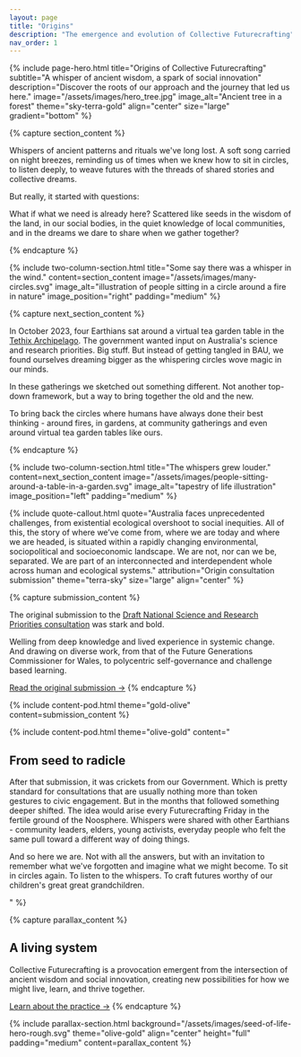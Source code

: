 ```yaml
---
layout: page
title: "Origins"
description: "The emergence and evolution of Collective Futurecrafting"
nav_order: 1
---
```

<!-- Hero Section Start -->
{% include page-hero.html 
  title="Origins of Collective Futurecrafting"
  subtitle="A whisper of ancient wisdom, a spark of social innovation"
  description="Discover the roots of our approach and the journey that led us here."
  image="/assets/images/hero_tree.jpg"
  image_alt="Ancient tree in a forest"
  theme="sky-terra-gold"
  align="center"
  size="large"
  gradient="bottom"
%}
<!-- Hero Section End -->

<!-- Content Section Start -->
{% capture section_content %}
<p>Whispers of ancient patterns and rituals we've long lost. A soft song carried on night breezes, reminding us of times when we knew how to sit in circles, to listen deeply, to weave futures with the threads of shared stories and collective dreams. </p>
<p>But really, it started with questions:</p> 
<p><span class="bold-highlight">What if what we need is already here? Scattered like seeds in the wisdom of the land, in our social bodies, in the quiet knowledge of local communities, and in the dreams we dare to share when we gather together?</span></p>
{% endcapture %}

{% include two-column-section.html
  title="Some say there was a whisper in the wind."
  content=section_content
  image="/assets/images/many-circles.svg"
  image_alt="illustration of people sitting in a circle around a fire in nature"
  image_position="right"
  padding="medium"
%}

{% capture next_section_content %}
<p>In October 2023, four Earthians sat around a virtual tea garden table in the <a href="https://app.gather.town/invite?token=F_z-hVdZR-upu-QQHjYJ">Tethix Archipelago</a>. The government wanted input on Australia's science and research priorities. Big stuff. But instead of getting tangled in BAU, we found ourselves dreaming bigger as the whispering circles wove magic in our minds.</p>

<p>In these gatherings we sketched out something different. Not another top-down framework, but a way to bring together the old and the new.</p> 
<p>To bring back the circles where humans have always done their best thinking - around fires, in gardens, at community gatherings and even around virtual tea garden tables like ours.</p>
{% endcapture %}

{% include two-column-section.html
  title="The whispers grew louder."
  content=next_section_content
  image="/assets/images/people-sitting-around-a-table-in-a-garden.svg"
  image_alt="tapestry of life illustration"
  image_position="left"
  padding="medium"
%}
<!-- Content Section End -->

<!-- Submission Section Start -->
{% include quote-callout.html 
  quote="Australia faces unprecedented challenges, from existential ecological overshoot to social inequities. All of this, the story of where we’ve come from, where we are today and where we are headed, is situated within a rapidly changing environmental, sociopolitical and socioeconomic landscape. We are not, nor can we be, separated. We are part of an interconnected and interdependent whole across human and ecological systems."
  attribution="Origin consultation submission"
  theme="terra-sky"
  size="large"
  align="center"
%}

{% capture submission_content %}
<p>The original submission to the <a href="https://consult.industry.gov.au/sciencepriorities2">Draft National Science and Research Priorities consultation</a> was stark and bold.</p>

<p>Welling from deep knowledge and lived experience in systemic change. And drawing on diverse work, from that of the Future Generations Commissioner for Wales, to polycentric self-governance and challenge based learning.</p>

<a href="https://drive.google.com/file/d/1NcjPlxTO5xRw1aAHo2wu_rjFirrJSjVK/view?usp=sharing" target="_blank" class="button button--primary">Read the original submission →</a>
{% endcapture %}

{% include content-pod.html 
  theme="gold-olive"
  content=submission_content
%}

{% include content-pod.html 
  theme="olive-gold"
  content="<h2>From seed to radicle</h2>
  <p>After that submission, it was crickets from our Government. Which is pretty standard for consultations that are usually nothing more than token gestures to civic engagement. But in the months that followed something deeper shifted. The idea would arise every Futurecrafting Friday in the fertile ground of the Noosphere. Whispers were shared with other Earthians - community leaders, elders, young activists, everyday people who felt the same pull toward a different way of doing things.</p>
  
  <p>And so here we are. Not with all the answers, but with an invitation to remember what we've forgotten and imagine what we might become. To sit in circles again. To listen to the whispers. To craft futures worthy of our children's great great grandchildren.</p>"
%}

<!-- Submission Section End -->
{% capture parallax_content %}
<h2>A living system</h2>
<p>
  Collective Futurecrafting is a provocation emergent from the intersection of <span class="bold-highlight">ancient wisdom</span> and <span class="bold-highlight">social innovation</span>, creating new possibilities for how we might live, learn, and thrive together.
</p>
<a href="{{ '/craft/' | relative_url }}" class='button button--primary'>Learn about the practice →</a>
{% endcapture %}

{% include parallax-section.html
  background="/assets/images/seed-of-life-hero-rough.svg"
  theme="olive-gold"
  align="center"
  height="full"
  padding="medium"
  content=parallax_content
%}